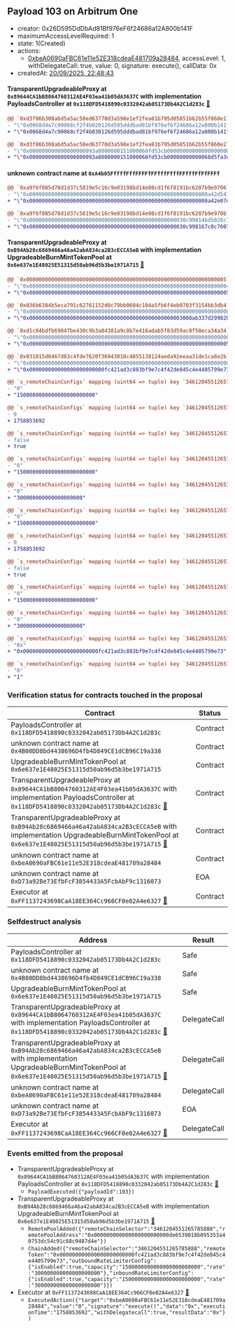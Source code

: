 ## Payload 103 on Arbitrum One

- creator: 0x26D595DdDbAd81Bf976eF6f24686a12A800b141F
- maximumAccessLevelRequired: 1
- state: 1(Created)
- actions:
  - [0xbeA0690aFBC61e11e52E318cdeaE481709a28484](https://arbiscan.io/address/0xbeA0690aFBC61e11e52E318cdeaE481709a28484), accessLevel: 1, withDelegateCall: true, value: 0, signature: execute(), callData: 0x
- createdAt: [20/09/2025, 22:48:43](https://arbiscan.io/tx/0x3f63b229d9e03783a64207578ef21437a8e794b121646ffe1b409034e3d90233)

#### TransparentUpgradeableProxy at `0x89644CA1bB8064760312AE4F03ea41b05dA3637C` with implementation PayloadsController at `0x118DFD5418890c0332042ab05173Db4A2C1d283c` [:ghost:](https://github.com/bgd-labs/aave-address-book  "GovernanceV3Arbitrum.PAYLOADS_CONTROLLER")

```diff
@@ `0xd3f86b308abd5a5ac58ed63770d3a598e1ef2fea81b795d05851b62b55f860e1` raw  @@
- "\"0x0068d4a7c90068cf2f4b020126d595dddbad81bf976ef6f24686a12a800b141f\""
+ "\"0x0068d4a7c90068cf2f4b030126d595dddbad81bf976ef6f24686a12a800b141f\""

@@ `0xd3f86b308abd5a5ac58ed63770d3a598e1ef2fea81b795d05851b62b55f860e2` raw  @@
- "\"0x000000000000000000093a8000000151800068fd53cb00000000000000000000\""
+ "\"0x000000000000000000093a8000000151800068fd53cb00000000000068d5fa3c\""

```
#### unknown contract name at `0xA4b05FffffFffFFFFfFFfffFfffFFfffFfFfFFFf`

```diff
@@ `0xa9f6f085d78d1d37c5819e5c16c9e03198bd14e08cd1f6f8191bc6207b9e9706` raw  @@
- "\"0x000000000000000000000000000000000000000000000000000000000a42d541\""
+ "\"0x000000000000000000000000000000000000000000000000000000000a42e07d\""

@@ `0xa9f6f085d78d1d37c5819e5c16c9e03198bd14e08cd1f6f8191bc6207b9e970b` raw  @@
- "\"0x00000000000000000000000000000000000000000000000030c99814bd5026c7\""
+ "\"0x00000000000000000000000000000000000000000000000030c998167c8c7607\""

```
#### TransparentUpgradeableProxy at `0xB94Ab28c6869466a46a42abA834ca2B3cECCA5eB` with implementation UpgradeableBurnMintTokenPool at `0x6e637e1E48025E51315d50ab96d5b3be1971A715` [:ghost:](https://github.com/bgd-labs/aave-address-book  "GhoArbitrum.GHO_CCIP_TOKEN_POOL")

```diff
@@ `0x0000000000000000000000000000000000000000000000000000000000000005` raw nested  @@
- "\"0x0000000000000000000000000000000000000000000000000000000000000004\""
+ "\"0x0000000000000000000000000000000000000000000000000000000000000005\""

@@ `0x036b6384b5eca791c62761152d0c79bb0604c104a5fb6f4eb0703f3154bb3db4` raw nested  @@
- "\"0x0000000000000000000000000000000000000000000000000000000000000000\""
+ "\"0x0000000000000000000000000000000000000000000000003008ab337d299820\""

@@ `0xd1c84bdfb69847be430c9b3a84381a9c8b7e416adab5f83d59ac8f50eca34a34` raw nested  @@
- "\"0x0000000000000000000000000000000000000000000000000000000000000000\""
+ "\"0x0000000000000000000000000000000000000000000000000000000000000005\""

@@ `0x031015d0467d83c4fde7620f36943010c4855138124aeda92eeaa31de1ca8e2b` raw  @@
- "\"0x0000000000000000000000000000000000000000000000000000000000000000\""
+ "\"0x000000000000000000000000fc421ad3c883bf9e7c4f42de845c4e4405799e73\""

@@ `s_remoteChainConfigs` mapping (uint64 => tuple) key `3461204551265785888`.outboundRateLimiterConfig.tokens @@
- "0"
+ "1500000000000000000000000"

@@ `s_remoteChainConfigs` mapping (uint64 => tuple) key `3461204551265785888`.outboundRateLimiterConfig.lastUpdated @@
- 0
+ 1758853692

@@ `s_remoteChainConfigs` mapping (uint64 => tuple) key `3461204551265785888`.outboundRateLimiterConfig.isEnabled @@
- false
+ true

@@ `s_remoteChainConfigs` mapping (uint64 => tuple) key `3461204551265785888`.outboundRateLimiterConfig.capacity @@
- "0"
+ "1500000000000000000000000"

@@ `s_remoteChainConfigs` mapping (uint64 => tuple) key `3461204551265785888`.outboundRateLimiterConfig.rate @@
- "0"
+ "300000000000000000000"

@@ `s_remoteChainConfigs` mapping (uint64 => tuple) key `3461204551265785888`.inboundRateLimiterConfig.tokens @@
- "0"
+ "1500000000000000000000000"

@@ `s_remoteChainConfigs` mapping (uint64 => tuple) key `3461204551265785888`.inboundRateLimiterConfig.lastUpdated @@
- 0
+ 1758853692

@@ `s_remoteChainConfigs` mapping (uint64 => tuple) key `3461204551265785888`.inboundRateLimiterConfig.isEnabled @@
- false
+ true

@@ `s_remoteChainConfigs` mapping (uint64 => tuple) key `3461204551265785888`.inboundRateLimiterConfig.capacity @@
- "0"
+ "1500000000000000000000000"

@@ `s_remoteChainConfigs` mapping (uint64 => tuple) key `3461204551265785888`.inboundRateLimiterConfig.rate @@
- "0"
+ "300000000000000000000"

@@ `s_remoteChainConfigs` mapping (uint64 => tuple) key `3461204551265785888`.remoteTokenAddress @@
- "0x"
+ "0x000000000000000000000000fc421ad3c883bf9e7c4f42de845c4e4405799e73"

@@ `s_remoteChainConfigs` mapping (uint64 => tuple) key `3461204551265785888`.remotePools._inner._positions.0x3c539990abb86ec1720e44699e7db9c65f5045c358615f7219b35a44bfb6287e @@
- "0"
+ "1"

```
### Verification status for contracts touched in the proposal

| Contract | Status |
|---------|------------|
| PayloadsController at `0x118DFD5418890c0332042ab05173Db4A2C1d283c` | Contract |
| unknown contract name at `0x4B00DD8bd4438696D4fb4D849CE1dCB96C19a338` | Contract |
| UpgradeableBurnMintTokenPool at `0x6e637e1E48025E51315d50ab96d5b3be1971A715` | Contract |
| TransparentUpgradeableProxy at `0x89644CA1bB8064760312AE4F03ea41b05dA3637C` with implementation PayloadsController at `0x118DFD5418890c0332042ab05173Db4A2C1d283c` [:ghost:](https://github.com/bgd-labs/aave-address-book  "GovernanceV3Arbitrum.PAYLOADS_CONTROLLER") | Contract |
| TransparentUpgradeableProxy at `0xB94Ab28c6869466a46a42abA834ca2B3cECCA5eB` with implementation UpgradeableBurnMintTokenPool at `0x6e637e1E48025E51315d50ab96d5b3be1971A715` [:ghost:](https://github.com/bgd-labs/aave-address-book  "GhoArbitrum.GHO_CCIP_TOKEN_POOL") | Contract |
| unknown contract name at `0xbeA0690aFBC61e11e52E318cdeaE481709a28484` | Contract |
| unknown contract name at `0xD73a92Be73EfbFcF3854433A5FcbAbF9c1316073` | EOA |
| Executor at `0xFF1137243698CaA18EE364Cc966CF0e02A4e6327` [:ghost:](https://github.com/bgd-labs/aave-address-book  "AaveV3Arbitrum.ACL_ADMIN") | Contract |

### Selfdestruct analysis

| Address | Result |
|---------|------------|
| PayloadsController at `0x118DFD5418890c0332042ab05173Db4A2C1d283c` | Safe |
| unknown contract name at `0x4B00DD8bd4438696D4fb4D849CE1dCB96C19a338` | Safe |
| UpgradeableBurnMintTokenPool at `0x6e637e1E48025E51315d50ab96d5b3be1971A715` | Safe |
| TransparentUpgradeableProxy at `0x89644CA1bB8064760312AE4F03ea41b05dA3637C` with implementation PayloadsController at `0x118DFD5418890c0332042ab05173Db4A2C1d283c` [:ghost:](https://github.com/bgd-labs/aave-address-book  "GovernanceV3Arbitrum.PAYLOADS_CONTROLLER") | DelegateCall |
| TransparentUpgradeableProxy at `0xB94Ab28c6869466a46a42abA834ca2B3cECCA5eB` with implementation UpgradeableBurnMintTokenPool at `0x6e637e1E48025E51315d50ab96d5b3be1971A715` [:ghost:](https://github.com/bgd-labs/aave-address-book  "GhoArbitrum.GHO_CCIP_TOKEN_POOL") | DelegateCall |
| unknown contract name at `0xbeA0690aFBC61e11e52E318cdeaE481709a28484` | DelegateCall |
| unknown contract name at `0xD73a92Be73EfbFcF3854433A5FcbAbF9c1316073` | EOA |
| Executor at `0xFF1137243698CaA18EE364Cc966CF0e02A4e6327` [:ghost:](https://github.com/bgd-labs/aave-address-book  "AaveV3Arbitrum.ACL_ADMIN") | DelegateCall |

### Events emitted from the proposal

- TransparentUpgradeableProxy at `0x89644CA1bB8064760312AE4F03ea41b05dA3637C` with implementation PayloadsController at `0x118DFD5418890c0332042ab05173Db4A2C1d283c` [:ghost:](https://github.com/bgd-labs/aave-address-book  "GovernanceV3Arbitrum.PAYLOADS_CONTROLLER")
  - `PayloadExecuted({"payloadId":103})`
- TransparentUpgradeableProxy at `0xB94Ab28c6869466a46a42abA834ca2B3cECCA5eB` with implementation UpgradeableBurnMintTokenPool at `0x6e637e1E48025E51315d50ab96d5b3be1971A715` [:ghost:](https://github.com/bgd-labs/aave-address-book  "GhoArbitrum.GHO_CCIP_TOKEN_POOL")
  - `RemotePoolAdded({"remoteChainSelector":"3461204551265785888","remotePoolAddress":"0x000000000000000000000000de6539018b095353a40753dc54c91c68c9487d4e"})`
  - `ChainAdded({"remoteChainSelector":"3461204551265785888","remoteToken":"0x000000000000000000000000fc421ad3c883bf9e7c4f42de845c4e4405799e73","outboundRateLimiterConfig":{"isEnabled":true,"capacity":"1500000000000000000000000","rate":"300000000000000000000"},"inboundRateLimiterConfig":{"isEnabled":true,"capacity":"1500000000000000000000000","rate":"300000000000000000000"}})`
- Executor at `0xFF1137243698CaA18EE364Cc966CF0e02A4e6327` [:ghost:](https://github.com/bgd-labs/aave-address-book  "AaveV3Arbitrum.ACL_ADMIN")
  - `ExecutedAction({"target":"0xbeA0690aFBC61e11e52E318cdeaE481709a28484","value":"0","signature":"execute()","data":"0x","executionTime":"1758853692","withDelegatecall":true,"resultData":"0x"})`

